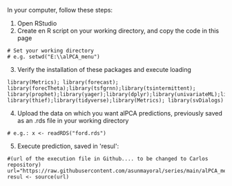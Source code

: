 In your computer, follow these steps:

1. Open RStudio
2. Create en R script on your working directory, and copy the code in this page

```
# Set your working directory
# e.g. setwd("E:\\alPCA_menu")
```
   
3. Verify the installation of these packages and execute loading
   
```
library(Metrics); library(forecast); library(forecTheta);library(tsfgrnn);library(tsintermittent); 
library(prophet);library(yager);library(dplyr);library(univariateML);library(tseries);library(nnfor); library(thief);library(tidyverse);library(Metrics); library(svDialogs)
```

4. Upload the data on which you want alPCA predictions, previously saved as an .rds file in your working directory

```
# e.g.: x <- readRDS("ford.rds")
```

5. Execute prediction, saved in 'resul':

```
#(url of the execution file in Github.... to be changed to Carlos repository)
url="https://raw.githubusercontent.com/asunmayoral/series/main/alPCA_menu.r"
resul <- source(url)
```
